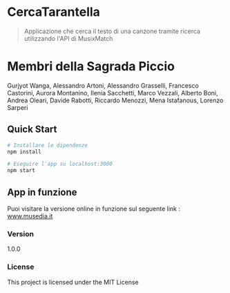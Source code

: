 # CercaTarantella

> Applicazione che cerca il testo di una canzone tramite ricerca utilizzando l'API di MusixMatch

# Membri della Sagrada Piccio

Gurjyot Wanga, Alessandro Artoni, Alessandro Grasselli, Francesco Castorini, Aurora Montanino, Ilenia Sacchetti, Marco Vezzali, Alberto Boni, Andrea Oleari, Davide Rabotti, Riccardo Menozzi, Mena Istafanous, Lorenzo Sarperi 

## Quick Start

```bash
# Installare le dipendenze
npm install

# Eseguire l'app su localhost:3000
npm start
```
## App in funzione

Puoi visitare la versione online in funzione sul seguente link : www.musedia.it

### Version

1.0.0

### License

This project is licensed under the MIT License
